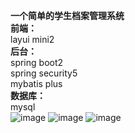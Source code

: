**一个简单的学生档案管理系统**  
**前端：**  
layui mini2  
**后台：**  
spring boot2  
spring security5  
mybatis plus  
**数据库：**  
mysql  
![image](https://github.com/mer97/sfm-system/blob/main/img/01.png)
![image](https://github.com/mer97/sft-system/blob/main/img/02.png)
![image](https://github.com/mer97/sft-system/blob/main/img/03.png)

